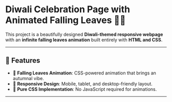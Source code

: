 # Diwali Celebration Page with Animated Falling Leaves 🍁✨  

This project is a beautifully designed **Diwali-themed responsive webpage** with an **infinite falling leaves animation** built entirely with **HTML and CSS**.  

----

## 🌟 Features  
- 🍂 **Falling Leaves Animation**: CSS-powered animation that brings an autumnal vibe.  
- 📱 **Responsive Design**: Mobile, tablet, and desktop-friendly layout.  
- 🎨 **Pure CSS Implementation**: No JavaScript required for animations.  

----

